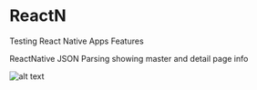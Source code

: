 # ReactN
Testing React Native Apps Features

ReactNative JSON Parsing showing master and detail page info

![alt text](http://innokria.com/LOA/Json/img)
